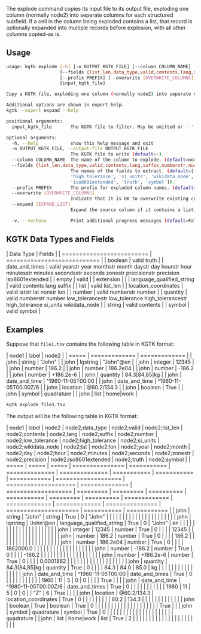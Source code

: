 The explode command copies its input file to its output file, exploding one
column (normally node2) into seperate columns for esch structured subfield. If
a cell in the column being exploded contains a list, that record is optionally
expanded into multiple records before explosion, with all other columns
copied-as is.

## Usage

```bash
usage: kgtk explode [-h] [-o OUTPUT_KGTK_FILE] [--column COLUMN_NAME]
                    [--fields {list_len,data_type,valid,contents,lang,suffix,numberstr,number,low_tolerancestr,low_tolerance,high_tolerancestr,high_tolerance,si_units,wikidata_node,latstr,lat,lonstr,lon,yearstr,year,monthstr,month,daystr,day,hourstr,hour,minutesstr,minutes,secondsstr,seconds,zonestr,precisionstr,precision,iso8601extended,truth,symbol} [{list_len,data_type,valid,contents,lang,suffix,numberstr,number,low_tolerancestr,low_tolerance,high_tolerancestr,high_tolerance,si_units,wikidata_node,latstr,lat,lonstr,lon,yearstr,year,monthstr,month,daystr,day,hourstr,hour,minutesstr,minutes,secondsstr,seconds,zonestr,precisionstr,precision,iso8601extended,truth,symbol} ...]]
                    [--prefix PREFIX] [--overwrite [OVERWRITE_COLUMNS]] [--expand [EXPAND_LIST]] [-v]
                    [input_kgtk_file]

Copy a KGTK file, exploding one column (normally node2) into seperate columns for each subfield. If a cell in the column being exploded contains a list, that record is optionally expanded into multiple records before explosion, with all other columns copied-as is.

Additional options are shown in expert help.
kgtk --expert expand --help

positional arguments:
  input_kgtk_file       The KGTK file to filter. May be omitted or '-' for stdin (default=-).

optional arguments:
  -h, --help            show this help message and exit
  -o OUTPUT_KGTK_FILE, --output-file OUTPUT_KGTK_FILE
                        The KGTK file to write (default=-).
  --column COLUMN_NAME  The name of the column to explode. (default=node2).
  --fields {list_len,data_type,valid,contents,lang,suffix,numberstr,number,low_tolerancestr,low_tolerance,high_tolerancestr,high_tolerance,si_units,wikidata_node,latstr,lat,lonstr,lon,yearstr,year,monthstr,month,daystr,day,hourstr,hour,minutesstr,minutes,secondsstr,seconds,zonestr,precisionstr,precision,iso8601extended,truth,symbol} [{list_len,data_type,valid,contents,lang,suffix,numberstr,number,low_tolerancestr,low_tolerance,high_tolerancestr,high_tolerance,si_units,wikidata_node,latstr,lat,lonstr,lon,yearstr,year,monthstr,month,daystr,day,hourstr,hour,minutesstr,minutes,secondsstr,seconds,zonestr,precisionstr,precision,iso8601extended,truth,symbol} ...]
                        The names of the fields to extract. (default=['data_type', 'valid', 'list_len', 'contents', 'lang', 'suffix', 'number', 'low_tolerance',
                        'high_tolerance', 'si_units', 'wikidata_node', 'lat', 'lon', 'year', 'month', 'day', 'hour', 'minutes', 'seconds', 'zonestr', 'precision',
                        'iso8601extended', 'truth', 'symbol']).
  --prefix PREFIX       The prefix for exploded column names. (default=node2;).
  --overwrite [OVERWRITE_COLUMNS]
                        Indicate that it is OK to overwrite existing columns. (default=False).
  --expand [EXPAND_LIST]
                        Expand the source column if it contains a list, else fail. (default=False).

  -v, --verbose         Print additional progress messages (default=False).
```

## KGTK Data Types and Fields

| Data Type                 | Fields                      |
| ========================= | =========================== |
| boolean                   | valid truth                 |
| date_and_times            | valid yearstr year monthstr month daystr day hourstr hour minutesstr minutes secondsstr seconds zonestr precisionstr precision iso8601extended |
| empty                     | valid                       |
| extension                 |                             |
| language_qualified_string | valid contents lang suffix  |
| list                      | valid  list_len             |
| location_coordinates      | valid latstr lat nonstr lon |
| number                    | valid numberstr number      |
| quantity                  | valid numberstr number low_tolerancestr low_tolerance high_tolerancestr high_tolerance si_units wikidata_node |
| string                    | valid contents              |
| symbol                    | valid symbol                |

## Examples

Suppose that `file1.tsv` contains the following table in KGTK format:

| node1 | label         | node2         |
| ===== | ============= | ============= |
| john  | string        | "John"        |
| john  | lqstring      | "John"@en     |
| john  | integer       | 12345         |
| john  | number        | 186.2         |
| john  | number        | 186.2e04      |
| john  | number        | -186.2        |
| john  | number        | +186.2e-6     |
| john  | quantity      | 84.3[84,85]kg |
| john  | date_and_time | ^1960-11-05T00:00 |
| john  | date_and_time | ^1960-11-05T00:00Z/6 |
| john  | location      | @60.2/134.3   |
| john  | boolean       | True          |
| john  | symbol        | quadrature    |
| john  | list          | home\|work    |


```bash
kgtk explode file1.tsv
```

The output will be the following table in KGTK format:

| node1 | label | node2 | node2;data_type | node2;valid | node2;list_len | node2;contents | node2;lang | node2;suffix | node2;number | node2;low_tolerance | node2;high_tolerance | node2;si_units | node2;wikidata_node | node2;lat | node2;lon | node2;year | node2;month | node2;day | node2;hour | node2;minutes | node2;seconds | node2;zonestr | node2;precision | node2;iso8601extended | node2;truth | node2;symbol |
| ===== | ===== | ===== | =============== | =========== | ============== | ============== | =========== | =========== | ============ | =================== | ==================== | ============== | =================== | ========= | ========= | ========== | =========== | ========= | ========== | ============= | ============= | ============= | =============== | ===================== | =========== | ============ |
| john | string | "John" | string | True | 0 | "John" |  |  |  |  |  |  |  |  |  |  |  |  |  |  |  |  |  |  |  |  |
| john | lqstring | 'John'@en | language_qualified_string | True | 0 | "John" | en |  |  |  |  |  |  |  |  |  |  |  |  |  |  |  |  |  |  |  |
| john | integer | 12345 | number | True | 0 |  |  |  | 12345 |  |  |  |  |  |  |  |  |  |  |  |  |  |  |  |  |  |
| john | number | 186.2 | number | True | 0 |  |  |  | 186.2 |  |  |  |  |  |  |  |  |  |  |  |  |  |  |  |  |  |
| john | number | 186.2e04 | number | True | 0 |  |  |  | 1862000.0 |  |  |  |  |  |  |  |  |  |  |  |  |  |  |  |  |  |
| john | number | -186.2 | number | True | 0 |  |  |  | -186.2 |  |  |  |  |  |  |  |  |  |  |  |  |  |  |  |  |  |
| john | number | +186.2e-6 | number | True | 0 |  |  |  | 0.0001862 |  |  |  |  |  |  |  |  |  |  |  |  |  |  |  |  |  |
| john | quantity | 84.3[84,85]kg | quantity | True | 0 |  |  |  | 84.3 | 84.0 | 85.0 | kg |  |  |  |  |  |  |  |  |  |  |  |  |  |  |
| john | date_and_time | ^1960-11-05T00:00 | date_and_times | True | 0 |  |  |  |  |  |  |  |  |  |  | 1960 | 11 | 5 | 0 | 0 |  |  |  | True |  |  |
| john | date_and_time | ^1980-11-05T00:00Z/6 | date_and_times | True | 0 |  |  |  |  |  |  |  |  |  |  | 1980 | 11 | 5 | 0 | 0 |  | "Z" | 6 | True |  |  |
| john | location | @60.2/134.3 | location_coordinates | True | 0 |  |  |  |  |  |  |  |  | 60.2 | 134.3 |  |  |  |  |  |  |  |  |  |  |  |
| john | boolean | True | boolean | True | 0 |  |  |  |  |  |  |  |  |  |  |  |  |  |  |  |  |  |  |  | True |  |
| john | symbol | quadrature | symbol | True | 0 |  |  |  |  |  |  |  |  |  |  |  |  |  |  |  |  |  |  |  |  | quadrature |
| john | list | home\|work | list | True | 2 |  |  |  |  |  |  |  |  |  |  |  |  |  |  |  |  |  |  |  |  |  |
